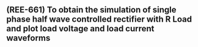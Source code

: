 ##  (REE-661) To obtain the simulation of single phase half wave controlled rectifier with R Load and plot load voltage and load current waveforms
